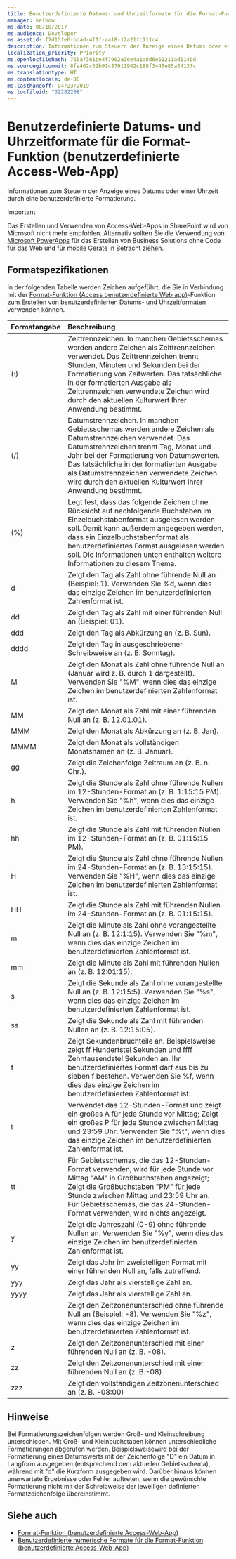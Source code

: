 ```yaml
---
title: Benutzerdefinierte Datums- und Uhrzeitformate für die Format-Funktion (benutzerdefinierte Access-Web-App)
manager: kelbow
ms.date: 08/18/2017
ms.audience: Developer
ms.assetid: f7d15fe6-bdad-4f1f-aa18-12a21fc111c4
description: Informationen zum Steuern der Anzeige eines Datums oder einer Uhrzeit durch eine benutzerdefinierte Formatierung.
localization_priority: Priority
ms.openlocfilehash: 76ba7361be4f7902a3ee4a1a8d6e51211ad114bd
ms.sourcegitcommit: 8fe462c32b91c87911942c188f3445e85a54137c
ms.translationtype: HT
ms.contentlocale: de-DE
ms.lasthandoff: 04/23/2019
ms.locfileid: "32282208"
---
```

# <a name="custom-date-and-time-formats-for-the-format-function-access-custom-web-app"></a>Benutzerdefinierte Datums- und Uhrzeitformate für die Format-Funktion (benutzerdefinierte Access-Web-App)

Informationen zum Steuern der Anzeige eines Datums oder einer Uhrzeit durch eine benutzerdefinierte Formatierung.
  
> [!IMPORTANT]
> Das Erstellen und Verwenden von Access-Web-Apps in SharePoint wird von Microsoft nicht mehr empfohlen. Alternativ sollten Sie die Verwendung von [Microsoft PowerApps](https://powerapps.microsoft.com/de-DE/) für das Erstellen von Business Solutions ohne Code für das Web und für mobile Geräte in Betracht ziehen. 
  
## <a name="format-specifications"></a>Formatspezifikationen

In der folgenden Tabelle werden Zeichen aufgeführt, die Sie in Verbindung mit der [Format-Funktion (Access benutzerdefinierte Web app)](format-function-access-custom-web-app.md)-Funktion zum Erstellen von benutzerdefinierten Datums- und Uhrzeitformaten verwenden können. 
  
|**Formatangabe**|**Beschreibung**|
|:-----|:-----|
|(:)  <br/> |Zeittrennzeichen. In manchen Gebietsschemas werden andere Zeichen als Zeittrennzeichen verwendet. Das Zeittrennzeichen trennt Stunden, Minuten und Sekunden bei der Formatierung von Zeitwerten. Das tatsächliche in der formatierten Ausgabe als Zeittrennzeichen verwendete Zeichen wird durch den aktuellen Kulturwert Ihrer Anwendung bestimmt.  <br/> |
|(/)  <br/> |Datumstrennzeichen. In manchen Gebietsschemas werden andere Zeichen als Datumstrennzeichen verwendet. Das Datumstrennzeichen trennt Tag, Monat und Jahr bei der Formatierung von Datumswerten. Das tatsächliche in der formatierten Ausgabe als Datumstrennzeichen verwendete Zeichen wird durch den aktuellen Kulturwert Ihrer Anwendung bestimmt.  <br/> |
|(%)  <br/> |Legt fest, dass das folgende Zeichen ohne Rücksicht auf nachfolgende Buchstaben im Einzelbuchstabenformat ausgelesen werden soll. Damit kann außerdem angegeben werden, dass ein Einzelbuchstabenformat als benutzerdefiniertes Format ausgelesen werden soll. Die Informationen unten enthalten weitere Informationen zu diesem Thema.  <br/> |
|d  <br/> |Zeigt den Tag als Zahl ohne führende Null an (Beispiel: 1). Verwenden Sie %d, wenn dies das einzige Zeichen im benutzerdefinierten Zahlenformat ist.  <br/> |
|dd  <br/> |Zeigt den Tag als Zahl mit einer führenden Null an (Beispiel: 01).  <br/> |
|ddd  <br/> |Zeigt den Tag als Abkürzung an (z. B. Sun).  <br/> |
|dddd  <br/> |Zeigt den Tag in ausgeschriebener Schreibweise an (z. B. Sonntag).  <br/> |
|M  <br/> |Zeigt den Monat als Zahl ohne führende Null an (Januar wird z. B. durch 1 dargestellt). Verwenden Sie "%M", wenn dies das einzige Zeichen im benutzerdefinierten Zahlenformat ist.  <br/> |
|MM  <br/> |Zeigt den Monat als Zahl mit einer führenden Null an (z. B. 12.01.01).  <br/> |
|MMM  <br/> |Zeigt den Monat als Abkürzung an (z. B. Jan).  <br/> |
|MMMM  <br/> |Zeigt den Monat als vollständigen Monatsnamen an (z. B. Januar).  <br/> |
|gg  <br/> |Zeigt die Zeichenfolge Zeitraum an (z. B. n. Chr.).  <br/> |
|h  <br/> |Zeigt die Stunde als Zahl ohne führende Nullen im 12-Stunden-Format an (z. B. 1:15:15 PM). Verwenden Sie "%h", wenn dies das einzige Zeichen im benutzerdefinierten Zahlenformat ist.  <br/> |
|hh  <br/> |Zeigt die Stunde als Zahl mit führenden Nullen im 12-Stunden-Format an (z. B. 01:15:15 PM).  <br/> |
|H  <br/> |Zeigt die Stunde als Zahl ohne führende Nullen im 24-Stunden-Format an (z. B. 13:15:15). Verwenden Sie "%H", wenn dies das einzige Zeichen im benutzerdefinierten Zahlenformat ist.  <br/> |
|HH  <br/> |Zeigt die Stunde als Zahl mit führenden Nullen im 24-Stunden-Format an (z. B. 01:15:15).  <br/> |
|m  <br/> |Zeigt die Minute als Zahl ohne vorangestellte Null an (z. B. 12:1:15). Verwenden Sie "%m", wenn dies das einzige Zeichen im benutzerdefinierten Zahlenformat ist.  <br/> |
|mm  <br/> |Zeigt die Minute als Zahl mit führenden Nullen an (z. B. 12:01:15).  <br/> |
|s  <br/> |Zeigt die Sekunde als Zahl ohne vorangestellte Null an (z. B. 12:15:5). Verwenden Sie "%s", wenn dies das einzige Zeichen im benutzerdefinierten Zahlenformat ist.  <br/> |
|ss  <br/> |Zeigt die Sekunde als Zahl mit führenden Nullen an (z. B. 12:15:05).  <br/> |
|f  <br/> |Zeigt Sekundenbruchteile an. Beispielsweise zeigt ff Hundertstel Sekunden und ffff Zehntausendstel Sekunden an. Ihr benutzerdefiniertes Format darf aus bis zu sieben f bestehen. Verwenden Sie %f, wenn dies das einzige Zeichen im benutzerdefinierten Zahlenformat ist.  <br/> |
|t  <br/> |Verwendet das 12-Stunden-Format und zeigt ein großes A für jede Stunde vor Mittag; Zeigt ein großes P für jede Stunde zwischen Mittag und 23:59 Uhr. Verwenden Sie "%t", wenn dies das einzige Zeichen im benutzerdefinierten Zahlenformat ist.  <br/> |
|tt  <br/> |Für Gebietsschemas, die das 12-Stunden-Format verwenden, wird für jede Stunde vor Mittag "AM" in Großbuchstaben angezeigt; Zeigt die Großbuchstaben "PM" für jede Stunde zwischen Mittag und 23:59 Uhr an.  <br/> Für Gebietsschemas, die das 24-Stunden-Format verwenden, wird nichts angezeigt.  <br/> |
|y  <br/> |Zeigt die Jahreszahl (0-9) ohne führende Nullen an. Verwenden Sie "%y", wenn dies das einzige Zeichen im benutzerdefinierten Zahlenformat ist.  <br/> |
|yy  <br/> |Zeigt das Jahr im zweistelligen Format mit einer führenden Null an, falls zutreffend.  <br/> |
|yyy  <br/> |Zeigt das Jahr als vierstellige Zahl an.  <br/> |
|yyyy  <br/> |Zeigt das Jahr als vierstellige Zahl an.  <br/> |
||Zeigt den Zeitzonenunterschied ohne führende Null an (Beispiel: -8). Verwenden Sie "%z", wenn dies das einzige Zeichen im benutzerdefinierten Zahlenformat ist.  <br/> |
|z  <br/> |Zeigt den Zeitzonenunterschied mit einer führenden Null an (z. B. -08).  <br/> |
|zz  <br/> |Zeigt den Zeitzonenunterschied mit einer führenden Null an (z. B.-08)  <br/> |
|zzz  <br/> |Zeigt den vollständigen Zeitzonenunterschied an (z. B. -08:00)  <br/> |
   
## <a name="remarks"></a>Hinweise

Bei Formatierungszeichenfolgen werden Groß- und Kleinschreibung unterschieden. Mit Groß- und Kleinbuchstaben können unterschiedliche Formatierungen abgerufen werden. Beispielsweisewird bei der Formatierung eines Datumswerts mit der Zeichenfolge "D" ein Datum in Langform ausgegeben (entsprechend dem aktuellen Gebietsschema), während mit "d" die Kurzform ausgegeben wird. Darüber hinaus können unerwartete Ergebnisse oder Fehler auftreten, wenn die gewünschte Formatierung nicht mit der Schreibweise der jeweiligen definierten Formatzeichenfolge übereinstimmt.
  
## <a name="see-also"></a>Siehe auch

- [Format-Funktion (benutzerdefinierte Access-Web-App)](format-function-access-custom-web-app.md) 
- [Benutzerdefinierte numerische Formate für die Format-Funktion (benutzerdefinierte Access-Web-App)](custom-numeric-formats-for-the-format-function-access-custom-web-app.md)
  


